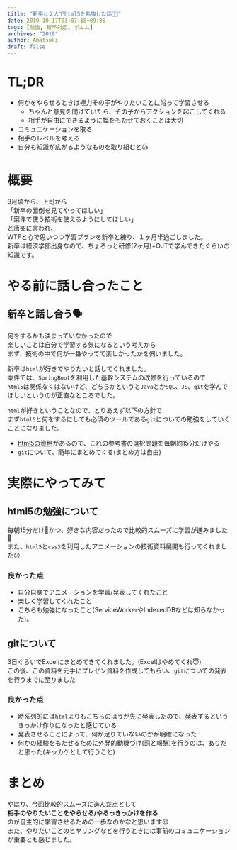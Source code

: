 ```yaml
---
title: "新卒と２人でhtml5を勉強した話👨‍👦"
date: 2019-10-17T03:07:18+09:00
tags: [勉強, 新卒対応, ポエム]
archives: "2019"
author: Amatsuki
draft: false
---
```

# TL;DR
- 何かをやらせるときは極力その子がやりたいことに沿って学習させる
    - ちゃんと意見を聞けていたら、その子からアクションを起こしてくれる
    - 相手が自由にできるように幅をもたせておくことは大切
- コミュニケーションを取る
- 相手のレベルを考える
- 自分も知識が広がるようなものを取り組むと👍

# 概要
9月頃から、上司から  
「新卒の面倒を見てやってほしい」  
「案件で使う技術を使えるようにしてほしい」  
と唐突に言われ、  
WTFと心で思いつつ学習プランを新卒と練り、１ヶ月半過ごしました。  
新卒は経済学部出身なので、ちょろっと研修(2ヶ月)+OJTで学んできたぐらいの知識です。

# やる前に話し合ったこと
## 新卒と話し合う🗣
何をするかも決まっていなかったので  
楽しいことは自分で学習する気になるという考えから  
まず、技術の中で何が一番やってて楽しかったかを伺いました。  

新卒は`html`が好きでやりたいと話してくれました。  
案件では、`SpringBoot`を利用した基幹システムの改修を行っているので  
`html5`は関係なくはないけど、どちらかというと`Java`とか`SQL`、`JS`、`git`を学んでほしいというのが正直なところでした。  

`html`が好きということなので、とりあえず以下の方針で  
まず`html5`と何をするにしても必須のツールである`git`についての勉強をしていくことになりました。

- [html5の資格](https://html5exam.jp/)があるので、これの参考書の選択問題を毎朝約15分だけやる
- `git`について、簡単にまとめてくる(まとめ方は自由)

# 実際にやってみて
## html5の勉強について
毎朝15分だけかつ、好きな内容だったので比較的スムーズに学習が進みました🤗  
また、`html5`と`css3`を利用したアニメーションの技術資料展開も行ってくれました😯
### 良かった点
- 自分自身でアニメーションを学習/発表してくれたこと
- 楽しく学習してくれたこと
- こちらも勉強になったこと(ServiceWorkerやIndexedDBなどは知らなかった)。

## gitについて
3日ぐらいでExcelにまとめてきてくれました。(Excelはやめてくれ😇)  
この後、この資料を元手にプレゼン資料を作成してもらい、`git`についての発表を行うまでに至りました

### 良かった点
- 時系列的には`html`よりもこちらのほうが先に発表したので、発表するというきっかけ作りになったと感じている
- 発表させることによって、何が足りていないのかが明確になった
- 何かの経験をもたせるために外発的動機づけ(罰と報酬)を行うのは、ありだと思った(キッカケとして行うこと)

# まとめ
やはり、今回比較的スムーズに進んだ点として  
**相手のやりたいことをやらせる/やるっきっかけを作る**  
のが自主的に学習させるための一歩なのかなと思います😉  
また、やりたいことのヒヤリングなどを行うときには事前のコミュニケーションが重要とも感じました。